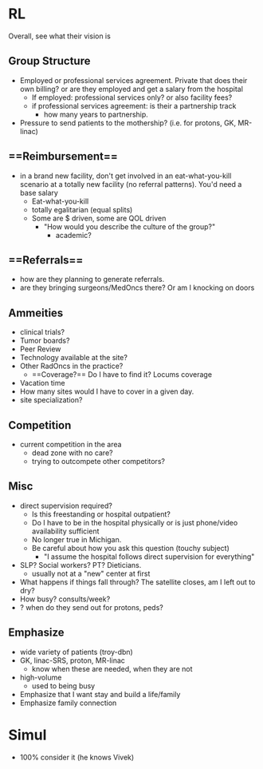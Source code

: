 
# RL
Overall, see what their vision is

## Group Structure
- Employed or professional services agreement. Private that does their own billing? or are they employed and get a salary from the hospital
	- If employed: professional services only? or also facility fees?
	- if professional services agreement: is their a partnership track
		- how many years to partnership.
- Pressure to send patients to the mothership? (i.e. for protons, GK, MR-linac)

## ==Reimbursement==
- in a brand new facility, don't get involved in an eat-what-you-kill scenario at a totally new facility (no referral patterns). You'd need a base salary
	- Eat-what-you-kill
	- totally egalitarian (equal splits)
	- Some are $ driven, some are QOL driven
		- "How would you describe the culture of the group?"
			- academic?

## ==Referrals==
- how are they planning to generate referrals.
- are they bringing surgeons/MedOncs there? Or am I knocking on doors

## Ammeities
- clinical trials?
- Tumor boards?
- Peer Review
- Technology available at the site?
- Other RadOncs in the practice?
	- ==Coverage?== Do I have to find it? Locums coverage
- Vacation time
- How many sites would I have to cover in a given day.
- site specialization?

## Competition
- current competition in the area
	- dead zone with no care?
	- trying to outcompete other competitors?

## Misc
- direct supervision required?
	- Is this freestanding or hospital outpatient?
	- Do I have to be in the hospital physically or is just phone/video availability sufficient
	- No longer true in Michigan.
	- Be careful about how you ask this question (touchy subject)
		- "I assume the hospital follows direct supervision for everything"
- SLP? Social workers? PT? Dieticians.
	- usually not at a "new" center at first
- What happens if things fall through? The satellite closes, am I left out to dry?
- How busy? consults/week?
- ? when do they send out for protons, peds?

## Emphasize
- wide variety of patients (troy-dbn)
- GK, linac-SRS, proton, MR-linac
	- know when these are needed, when they are not
- high-volume
	- used to being busy
- Emphasize that I want stay and build a life/family
- Emphasize family connection

# Simul
- 100% consider it (he knows Vivek)